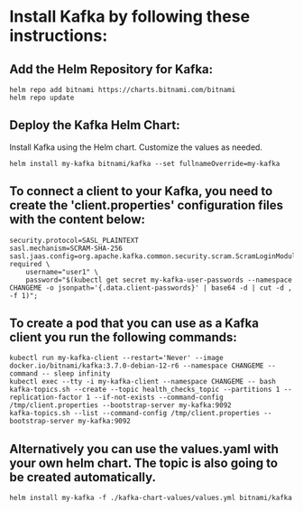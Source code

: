 # Install Kafka by following these instructions:

## Add the Helm Repository for Kafka:
```
helm repo add bitnami https://charts.bitnami.com/bitnami
helm repo update
```

## Deploy the Kafka Helm Chart:

Install Kafka using the Helm chart. Customize the values as needed.
```
helm install my-kafka bitnami/kafka --set fullnameOverride=my-kafka 
```
## To connect a client to your Kafka, you need to create the 'client.properties' configuration files with the content below:
```
security.protocol=SASL_PLAINTEXT
sasl.mechanism=SCRAM-SHA-256
sasl.jaas.config=org.apache.kafka.common.security.scram.ScramLoginModule required \
    username="user1" \
    password="$(kubectl get secret my-kafka-user-passwords --namespace CHANGEME -o jsonpath='{.data.client-passwords}' | base64 -d | cut -d , -f 1)";
```

## To create a pod that you can use as a Kafka client you run the following commands:
```
kubectl run my-kafka-client --restart='Never' --image docker.io/bitnami/kafka:3.7.0-debian-12-r6 --namespace CHANGEME --command -- sleep infinity 
kubectl exec --tty -i my-kafka-client --namespace CHANGEME -- bash
kafka-topics.sh --create --topic health_checks_topic --partitions 1 --replication-factor 1 --if-not-exists --command-config /tmp/client.properties --bootstrap-server my-kafka:9092
kafka-topics.sh --list --command-config /tmp/client.properties --bootstrap-server my-kafka:9092
```
## Alternatively you can use the values.yaml with your own helm chart. The topic is also going to be created automatically.

```
helm install my-kafka -f ./kafka-chart-values/values.yml bitnami/kafka 
```
